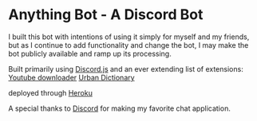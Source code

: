 # Anything Bot - A Discord Bot

 I built this bot with intentions of using it simply for myself and my friends, but as I continue to add functionality and change the bot, I may make the bot publicly available and ramp up its processing.

 Built primarily using [Discord.js](https://discord.js.org/#/)
 and an ever extending list of extensions:
 [Youtube downloader](https://www.npmjs.com/package/ytdl-core)
 [Urban Dictionary](https://www.urbandictionary.com/)


 deployed through [Heroku](htttp://www.heroku.com)

 A special thanks to [Discord](http://www.discordapp.com) for making my favorite chat application.